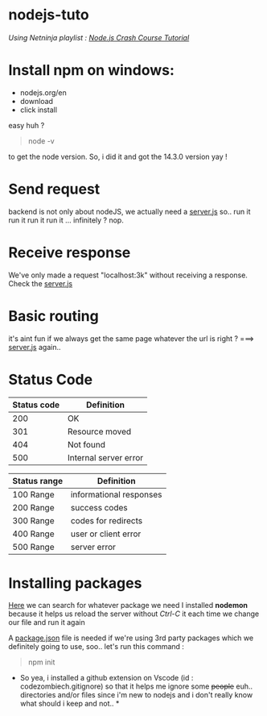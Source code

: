 # nodejs-tuto
###### Using Netninja playlist : [Node.js Crash Course Tutorial](https://www.youtube.com/playlist?list=PL4cUxeGkcC9jsz4LDYc6kv3ymONOKxwBU)

# Install npm on windows:
- nodejs.org/en
- download
- click install 

easy huh ?
> node -v

to get the node version.
So, i did it and got the 14.3.0 version yay !

# Send request
backend is not only about nodeJS, we actually need a [server.js](https://github.com/locust49/nodejs-tuto/blob/main/VID%2303/server.js)
so.. run it run it run it run it ... infinitely ? nop.
# Receive response
We've only made a request "localhost:3k" without receiving a response.
Check the [server.js](https://github.com/locust49/nodejs-tuto/blob/main/VID%2304/server.js)
# Basic routing
it's aint fun if we always get the same page whatever the url is right ?
===> [server.js](https://github.com/locust49/nodejs-tuto/blob/main/VID%2304/server.js) again..
# Status Code
Status code | Definition				|
------------|---------------------------|
|	200 	| OK						|
|	301 	| Resource moved			|
|	404 	| Not found					|
|	500 	| Internal server error		|

Status range	| Definition				|
----------------|---------------------------|
|	100 Range 	| informational responses	|
|	200 Range 	| success codes				|
|	300 Range 	| codes for redirects		|
|	400 Range 	| user or client error		|
|	500 Range 	| server error				|

# Installing packages
[Here](https://www.npmjs.com/) we can search for whatever package we need
I installed **nodemon** because it helps us reload the server without *Ctrl-C* it each time we change our file and run it again

A [package.json](https://github.com/locust49/nodejs-tuto/blob/main/package.json) file is needed if we're using 3rd party packages which we definitely going to use, soo.. let's run this command :
> npm init

* So yea, i installed a github extension on Vscode (id : codezombiech.gitignore) so that it helps me ignore some ~~people~~ euh.. directories and/or files since i'm new to nodejs and i don't really know what should i keep and not.. *